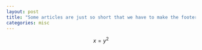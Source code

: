 ```yaml
---
layout: post
title: "Some articles are just so short that we have to make the footer stick"
categories: misc
---
```


$$ x = y^2 $$
